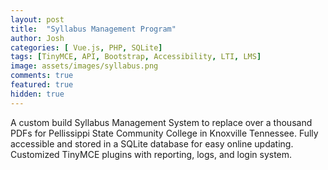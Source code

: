 ```yaml
---
layout: post
title:  "Syllabus Management Program"
author: Josh
categories: [ Vue.js, PHP, SQLite]
tags: [TinyMCE, API, Bootstrap, Accessibility, LTI, LMS]
image: assets/images/syllabus.png
comments: true
featured: true
hidden: true
---
```


A custom build Syllabus Management System to replace over a thousand PDFs for Pellissippi State Community College in Knoxville Tennessee. Fully accessible and stored in a SQLite database for easy online updating. Customized TinyMCE plugins with reporting, logs, and login system.
